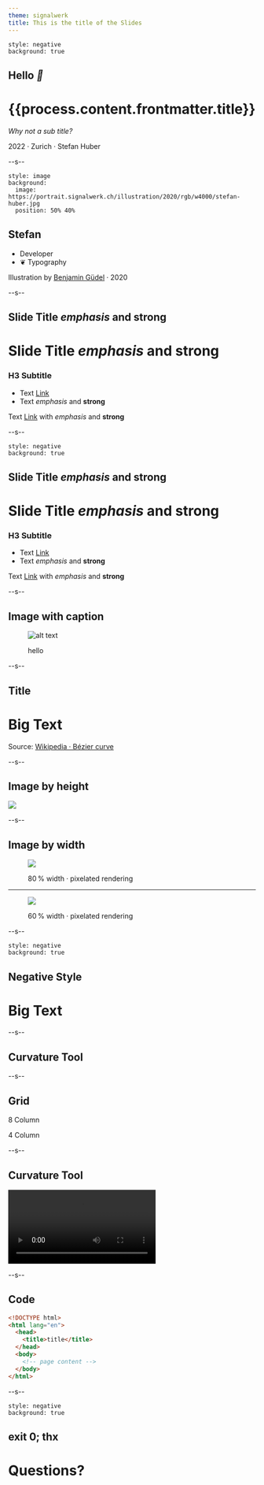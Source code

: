 ```yaml
---
theme: signalwerk
title: This is the title of the Slides
---
```


```fm
style: negative
background: true
```

## Hello _👋_

# {{process.content.frontmatter.title}}

_Why not a sub title?_

<footer>

2022 · Zurich · Stefan Huber

</footer>

--s--

```fm
style: image
background:
  image: https://portrait.signalwerk.ch/illustration/2020/rgb/w4000/stefan-huber.jpg
  position: 50% 40%
```

## Stefan

<div class="box box--w40p box--bottom box--white box--padding small">

- Developer
- ❦ Typography

</div>

<footer class="footer--right">

Illustration by [Benjamin Güdel](http://www.guedel.biz/) · 2020

</footer>

--s--

## Slide Title _emphasis_ and **strong**

# Slide Title _emphasis_ and **strong**

### H3 Subtitle

- Text [Link](https://github.com)
- Text _emphasis_ and **strong**

<footer>

Text [Link](https://github.com) with _emphasis_ and **strong**

</footer>

--s--

```fm
style: negative
background: true
```

## Slide Title _emphasis_ and **strong**

# Slide Title _emphasis_ and **strong**

### H3 Subtitle

- Text [Link](https://github.com)
- Text _emphasis_ and **strong**

<footer>

Text [Link](https://github.com) with _emphasis_ and **strong**

</footer>

--s--

## Image with caption

<figure>

![alt text](https://portrait.signalwerk.ch/illustration/2020/rgb/w4000/stefan-huber.jpg)

<figcaption>hello</figcaption>
</figure>

--s--

## Title

# Big Text

<footer>

Source: [Wikipedia · Bézier curve](https://en.wikipedia.org/wiki/B%C3%A9zier_curve)

</footer>

--s--

## Image by height

![](https://interaction.signalwerk.ch/static/a0069e27aae7892ab3026f2757aa593e/13566/Arial_a_outline.png)

--s--

## Image by width

<div class="box--w80p img--w100p">

<figure class="img--pixelate">

![](https://interaction.signalwerk.ch/static/10d37901c8fc48a669e8ba7775138082/b6a9b/Microsoft_BW_Arial_a_waterfall.png)

<figcaption>

80 % width · pixelated rendering

</figcaption>
</figure>

</div>

---

<div class="box--w60p img--w100p">

<figure class="img--pixelate">

![](https://interaction.signalwerk.ch/static/10d37901c8fc48a669e8ba7775138082/b6a9b/Microsoft_BW_Arial_a_waterfall.png)

<figcaption>

60 % width · pixelated rendering

</figcaption>
</figure>

</div>

--s--

```fm
style: negative
background: true
```

## Negative Style

# Big Text

--s--

## Curvature Tool

--s--

## Grid

<div class="grid">
<div class="col8 img--w100p">

8 Column

</div>
<div class="col4">

4 Column

</div>
</div>

--s--

## Curvature Tool

<video controls>
  <source src="/img-curve/bezier-by-adobe.mp4" type="video/mp4" />
  Your browser does not support the video tag.
</video>

--s--

## Code

```html
<!DOCTYPE html>
<html lang="en">
  <head>
    <title>title</title>
  </head>
  <body>
    <!-- page content -->
  </body>
</html>
```

--s--

```fm
style: negative
background: true
```

## exit 0; thx

# Questions?
